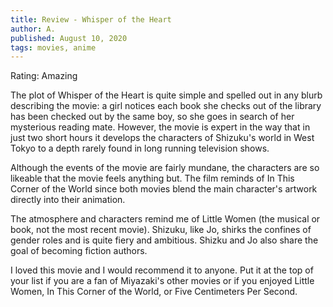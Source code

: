 ```yaml
---
title: Review - Whisper of the Heart
author: A.
published: August 10, 2020
tags: movies, anime
---
```


Rating: Amazing

The plot of Whisper of the Heart is quite simple and spelled out in any blurb
describing the movie: a girl notices each book she checks out of the library
has been checked out by the same boy, so she goes in search of her mysterious
reading mate. However, the movie is expert in the way that in just two short
hours it develops the characters of Shizuku's world in West Tokyo to a depth
rarely found in long running television shows.

Although the events of the movie are fairly mundane, the characters are
so likeable that the movie feels anything but. The film reminds of In This
Corner of the World since both movies blend the main character's artwork
directly into their animation.

The atmosphere and characters
remind me of Little Women (the musical or book, not the most recent movie).
Shizuku, like Jo, shirks the confines of gender roles and is quite fiery and
ambitious. Shizku and Jo also share the goal of becoming fiction authors.

I loved this movie and I would recommend it to anyone. Put it at the top of
your list if you are a fan of Miyazaki's other movies or if you enjoyed
Little Women, In This Corner of the World, or Five
Centimeters Per Second.
